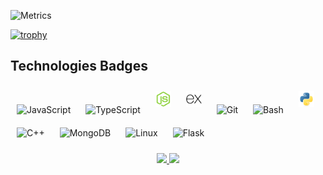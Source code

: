 
![Metrics](https://metrics.lecoq.io/swag666baby?template=classic&isocalendar=1&languages=1&habits=1&people=1&base=header%2C%20activity%2C%20community%2C%20repositories%2C%20metadata&base.indepth=false&base.hireable=false&base.skip=false&isocalendar=false&isocalendar.duration=full-year&languages=false&languages.limit=8&languages.threshold=0%25&languages.other=false&languages.colors=github&languages.sections=most-used&languages.indepth=false&languages.analysis.timeout=15&languages.analysis.timeout.repositories=7.5&languages.categories=markup%2C%20programming&languages.recent.categories=markup%2C%20programming&languages.recent.load=300&languages.recent.days=14&habits=false&habits.from=200&habits.days=14&habits.facts=true&habits.charts=false&habits.charts.type=classic&habits.trim=true&habits.languages.limit=8&habits.languages.threshold=0%25&people=false&people.limit=24&people.identicons=false&people.identicons.hide=false&people.size=28&people.types=followers%2C%20following&people.shuffle=false&config.timezone=America%2FDhaka)


[![trophy](https://github-profile-trophy.vercel.app/?username=swag666baby&theme=onedark)](https://github.com/swag666baby/github-profile-trophy)

## Technologies Badges

<div>    
 <img style="margin: 10px" src="https://profilinator.rishav.dev/skills-assets/javascript-original.svg" alt="JavaScript" height="25" />
 <img style="margin: 10px" src="https://profilinator.rishav.dev/skills-assets/typescript-original.svg" alt="TypeScript" height="25" />
 <img style="margin: 10px" src="https://raw.githubusercontent.com/devicons/devicon/master/icons/nodejs/nodejs-original.svg" alt="NodeJS" height="25"/>
 <img style="margin: 10px" src="https://raw.githubusercontent.com/devicons/devicon/master/icons/express/express-original.svg" alt="ExpressJS" height="25"/>
 <img style="margin: 10px" src="https://profilinator.rishav.dev/skills-assets/git-scm-icon.svg" alt="Git" height="25" />
 <img style="margin: 10px" src="https://profilinator.rishav.dev/skills-assets/gnu_bash-icon.svg" alt="Bash" height="25" />
 <img style="margin: 10px" src="https://raw.githubusercontent.com/devicons/devicon/master/icons/python/python-original.svg" alt="Python" height="25"/>
 <img style="margin: 10px" src="https://profilinator.rishav.dev/skills-assets/cplusplus-original.svg" alt="C++" height="25" /></a> 
 <img style="margin: 10px" src="https://profilinator.rishav.dev/skills-assets/mongodb-original-wordmark.svg" alt="MongoDB" height="25" /></a> 
 <img style="margin: 10px" src="https://profilinator.rishav.dev/skills-assets/linux-original.svg" alt="Linux" height="25" /></a>  
 <img style="margin: 10px" src="https://profilinator.rishav.dev/skills-assets/flask.png" alt="Flask" height="25" /></a> 
</div>

<p align="center">
  <a href="https://github.com/Swag666baby">
    <img src="https://komarev.com/ghpvc/?username=Swag666baby&color=blue&style=flat)" />
  </a>
  <a href="https://www.buymeacoffee.com/swag666baby">
    <img src="https://img.shields.io/badge/Donate-Buy%20Me%20A%20Coffee-orange.svg?style=flat-square&logo=buymeacoffee" /> 
  </a>
</p>

</td><td >







